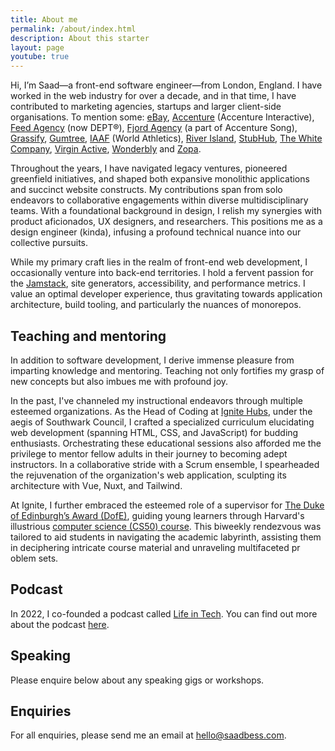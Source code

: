 ```yaml
---
title: About me
permalink: /about/index.html
description: About this starter
layout: page
youtube: true
---
```


Hi, I’m Saad—a front-end software engineer—from London, England. I have worked in the web industry for over a decade, and in that time, I have contributed to marketing agencies, startups and larger client-side organisations. To mention some: [eBay](https://www.ebay.com/), [Accenture](https://www.accenture.com/) (Accenture Interactive), [Feed Agency](https://feed.xyz/) (now DEPT®), [Fjord Agency](https://www.accenture.com/us-en/services/song/unlock-your-potential) (a part of Accenture Song), [Grassify](https://grassify.co.uk/), [Gumtree](https://www.gumtree.com/), [IAAF](https://worldathletics.org/) (World Athletics), [River Island](https://www.riverisland.com/), [StubHub](https://www.stubhub.com/), [The White Company](https://www.thewhitecompany.com/), [Virgin Active](https://www.virginactive.com/), [Wonderbly](https://www.wonderbly.com/) and [Zopa](https://www.zopa.com/).

Throughout the years, I have navigated legacy ventures, pioneered greenfield initiatives, and shaped both expansive monolithic applications and succinct website constructs. My contributions span from solo endeavors to collaborative engagements within diverse multidisciplinary teams. With a foundational background in design, I relish my synergies with product aficionados, UX designers, and researchers. This positions me as a design engineer (kinda), infusing a profound technical nuance into our collective pursuits.

While my primary craft lies in the realm of front-end web development, I occasionally venture into back-end territories. I hold a fervent passion for the [Jamstack](https://jamstack.org/), site generators, accessibility, and performance metrics. I value an optimal developer experience, thus gravitating towards application architecture, build tooling, and particularly the nuances of monorepos.

## Teaching and mentoring

In addition to software development, I derive immense pleasure from imparting knowledge and mentoring. Teaching not only fortifies my grasp of new concepts but also imbues me with profound joy.

In the past, I've channeled my instructional endeavors through multiple esteemed organizations. As the Head of Coding at [Ignite Hubs](https://www.ignitehubs.org.uk/), under the aegis of Southwark Council, I crafted a specialized curriculum elucidating web development (spanning HTML, CSS, and JavaScript) for budding enthusiasts. Orchestrating these educational sessions also afforded me the privilege to mentor fellow adults in their journey to becoming adept instructors. In a collaborative stride with a Scrum ensemble, I spearheaded the rejuvenation of the organization's web application, sculpting its architecture with Vue, Nuxt, and Tailwind.

At Ignite, I further embraced the esteemed role of a supervisor for [The Duke of Edinburgh’s Award (DofE)](https://www.dofe.org/), guiding young learners through Harvard's illustrious [computer science (CS50) course](https://pll.harvard.edu/course/cs50-introduction-computer-science?delta=0). This biweekly rendezvous was tailored to aid students in navigating the academic labyrinth, assisting them in deciphering intricate course material and unraveling multifaceted pr
oblem sets.

## Podcast

In 2022, I co-founded a podcast called [Life in Tech](https://open.spotify.com/show/5CpnRJqTwRTTa6VDgpgcgk). You can find out more about the podcast [here](/podcast/).

## Speaking

Please enquire below about any speaking gigs or workshops.

## Enquiries

For all enquiries, please send me an email at hello@saadbess.com.
